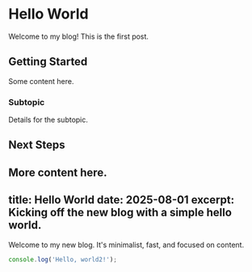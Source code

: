 # Hello World

Welcome to my blog! This is the first post.

## Getting Started

Some content here.

### Subtopic

Details for the subtopic.

## Next Steps

More content here.
---
title: Hello World
date: 2025-08-01
excerpt: Kicking off the new blog with a simple hello world.
---

Welcome to my new blog. It's minimalist, fast, and focused on content.

```js
console.log('Hello, world2!');
```
